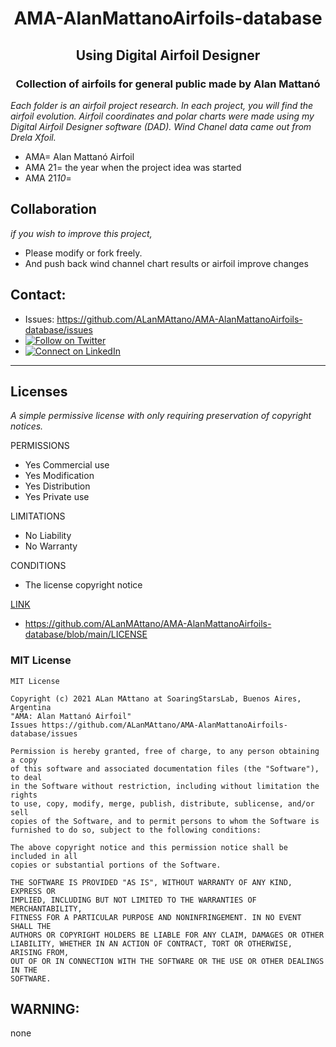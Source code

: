 <h1 align="center">AMA-AlanMattanoAirfoils-database</h1>
<h2 align="center">Using Digital Airfoil Designer</h2>
<h3 align="center">Collection of airfoils for general public made by Alan Mattanó</h3>

*Each folder is an airfoil project research. In each project, you will find the airfoil evolution. Airfoil coordinates and polar charts were made using my Digital Airfoil Designer software (DAD). Wind Chanel data came out from Drela Xfoil.*

* AMA= Alan Mattanó Airfoil
* AMA 21= the year when the project idea was started
* AMA 21*10*=

## Collaboration
*if you wish to improve this project,*
* Please modify or fork freely.
* And push back wind channel chart results or airfoil improve changes 

## Contact: 
* Issues: https://github.com/ALanMAttano/AMA-AlanMattanoAirfoils-database/issues
* [![Follow on Twitter](https://img.shields.io/badge/--twitter?label=Twitter&logo=Twitter&style=social)](https://twitter.com/SoaringSim) 
* [![Connect on LinkedIn](https://img.shields.io/badge/--linkedin?label=LinkedIn&logo=LinkedIn&style=social)](https://www.linkedin.com/in/alanmattano/)

---
## Licenses
*A simple permissive license with only requiring preservation of copyright notices.*

PERMISSIONS
   * Yes Commercial use
   * Yes Modification
   * Yes Distribution
   * Yes Private use
 
LIMITATIONS
   * No Liability
   * No Warranty
 
CONDITIONS
   * The license copyright notice

[LINK](https://github.com/ALanMAttano/AMA-AlanMattanoAirfoils-database/blob/main/LICENSE)
   * https://github.com/ALanMAttano/AMA-AlanMattanoAirfoils-database/blob/main/LICENSE

### MIT License
```
MIT License

Copyright (c) 2021 ALan MAttano at SoaringStarsLab, Buenos Aires, Argentina
"AMA: Alan Mattanó Airfoil"
Issues https://github.com/ALanMAttano/AMA-AlanMattanoAirfoils-database/issues

Permission is hereby granted, free of charge, to any person obtaining a copy
of this software and associated documentation files (the "Software"), to deal
in the Software without restriction, including without limitation the rights
to use, copy, modify, merge, publish, distribute, sublicense, and/or sell
copies of the Software, and to permit persons to whom the Software is
furnished to do so, subject to the following conditions:

The above copyright notice and this permission notice shall be included in all
copies or substantial portions of the Software.

THE SOFTWARE IS PROVIDED "AS IS", WITHOUT WARRANTY OF ANY KIND, EXPRESS OR
IMPLIED, INCLUDING BUT NOT LIMITED TO THE WARRANTIES OF MERCHANTABILITY,
FITNESS FOR A PARTICULAR PURPOSE AND NONINFRINGEMENT. IN NO EVENT SHALL THE
AUTHORS OR COPYRIGHT HOLDERS BE LIABLE FOR ANY CLAIM, DAMAGES OR OTHER
LIABILITY, WHETHER IN AN ACTION OF CONTRACT, TORT OR OTHERWISE, ARISING FROM,
OUT OF OR IN CONNECTION WITH THE SOFTWARE OR THE USE OR OTHER DEALINGS IN THE
SOFTWARE.
```

## WARNING:
none
